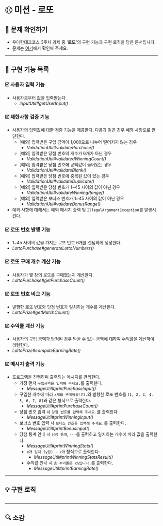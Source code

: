 # ⚾︎ 미션 - 로또


## 👀 문제 확인하기
- 우아한테크코스 3주차 과제 중 '**로또**'의 구현 기능과 구현 로직을 담은 문서입니다.
- 문제는 [여기](https://github.com/woowacourse-precourse/java-lotto)에서 확인해 주세요.

---

## 🌟 구현 기능 목록

### ☑️ 사용자 입력 기능
- 사용자로부터 값을 입력받는다.
  - *InputUtil#getUserInput()*

### ☑️ 제한사항 검증 기능
- 사용자의 입력값에 대한 검증 기능을 제공한다. 다음과 같은 경우 예외 사항으로 판단한다.
  - [예외] 입력받은 구입 금액이 1,000으로 나누어 떨어지지 않는 경우 
    - *ValidationUtil#validatePurchase()*
  - [예외] 입력받은 당첨 번호의 개수가 6개가 아닌 경우  
    - *ValidationUtil#validatedWinningCount()*
  - [예외] 입력받은 당첨 번호에 공백값이 들어있는 경우 
    - *ValidationUtil#validateBlank()*
  - [예외] 입력받은 당첨 번호에 중복된 값이 있는 경우 
    - *ValidationUtil#validateDuplicate()*
  - [예외] 입력받은 당첨 번호가 1~45 사이의 값이 아닌 경우 
    - *ValidationUtil#validateWinningRange()*
  - [예외] 입력받은 보너스 번호가 1~45 사이의 값이 아닌 경우 
    - *ValidationUtil#validateBonusRange()*
- 예외 사항에 대해서는 예외 메시지 출력 및 `IllegalArgumentException`를 발생시킨다.

### ☑️ 로또 번호 발행 기능
- 1~45 사이의 값을 가지는 로또 번호 6개를 랜덤하게 생성한다.
- *LottoPurchase#generateLottoNumbers()*

### ☑️ 로또 구매 개수 계산 기능
- 사용자가 몇 장의 로또를 구매했는지 계산한다.
- *LottoPurchase#getPurchaseCount()*

### ☑️ 로또 번호 비교 기능
- 발행한 로또 번호와 당첨 번호가 일치하는 개수를 계산한다.
- *LottoPrize#getMatchCount()*

### ☑️ 수익률 계산 기능
- 사용자의 구입 금액과 당첨된 경우 받을 수 있는 금액에 대하여 수익률을 계산하여 리턴한다.
- *LottoPrize#computeEarningRate()*





### ☑️ 메시지 출력 기능 
- 프로그램을 진행하며 출력되는 메시지를 관리한다.
  - 가장 먼저 `구입금액을 입력해 주세요.`를 출력한다.
    - *MessageUtil#printPurchaseInput()*
  - 구입한 개수에 따라 `x개를 구매했습니다.`와 발행한 로또 번호를 `[1, 2, 3, 4, 5, 6, 7, 8]`와 같은 형식으로 출력한다.
    - *MessageUtil#printPurchaseCount()*
  - 당첨 번호 입력 시 `당첨 번호를 입력해 주세요.`를 출력한다.
    - *MessageUtil#printWinningInput()*
  - 보너스 번호 입력 시 `보너스 번호를 입력해 주세요.`를 출력한다.
    - *MessageUtil#printBonusInput()*
  - 당첨 통계 안내 시 `당첨 통계`, `---`를 출력하고 일치하는 개수에 따라 값을 출력한다.
    - *MessageUtil#printWinningStats()*
    - `x개 일치 (y원) - z개` 형식으로 출력한다.
      - *MessageUtil#printWinningStatsResult()*
    - 수익률 안내 시 `총 수익률은 x%입니다.`를 출력한다.
      - *MessageUtil#printEarningRate()*
---

## 💡 구현 로직
~~~

~~~

---

## 🔍 소감

